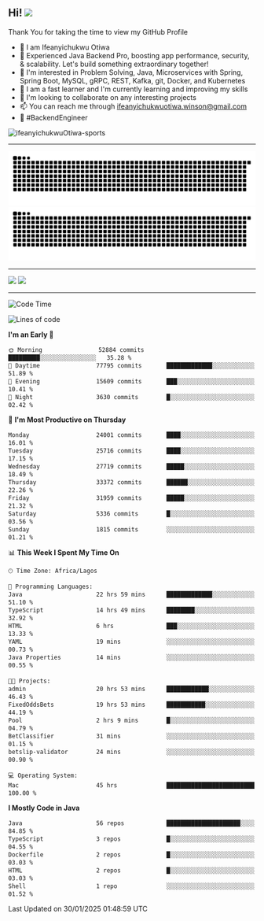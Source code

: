 <!-- BLOG-POST-LIST:START --><!-- BLOG-POST-LIST:END -->

## Hi! <img src="https://media.giphy.com/media/hvRJCLFzcasrR4ia7z/giphy.gif" width="4%"> 

Thank You for taking the time to view my GitHub Profile

- 👋 I am Ifeanyichukwu Otiwa
- 🚀 Experienced Java Backend Pro, boosting app performance, security, & scalability. Let's build something extraordinary together!
- 👀 I'm interested in Problem Solving, Java, Microservices with Spring, Spring Boot, MySQL, gRPC, REST, Kafka, git, Docker, and Kubernetes
- 🌱 I am a fast learner and I'm currently learning and improving my skills
- 💞️ I'm looking to collaborate on any interesting projects
- 📫 You can reach me through ifeanyichukwuotiwa.winson@gmail.com
- 🚀 #BackendEngineer

<p align="left" marginTop="10px"> <img src="https://komarev.com/ghpvc/?username=ifeanyichukwuOtiwa-sports&label=Profile%20views&color=0e75b6&style=for-the-badge" alt="ifeanyichukwuOtiwa-sports" /> </p>

***

<!--🐍📈SNAKEGRAPH / 🌐WEBSITE: https://github.com/Platane/snk -->
![github contribution grid snake animation](https://raw.githubusercontent.com/ifeanyichukwuOtiwa-sports/ifeanyichukwuOtiwa-sports/output/github-contribution-grid-snake-dark.svg#gh-dark-mode-only)![github contribution grid snake animation](https://raw.githubusercontent.com/ifeanyichukwuOtiwa-sports/ifeanyichukwuOtiwa-sports/output/github-contribution-grid-snake.svg#gh-light-mode-only)

***

<p float="left">
  <img float="left" src="https://github-readme-stats.vercel.app/api?username=ifeanyichukwuOtiwa-sports&count_private=true&include_all_commits=true&theme=react&show_icons=true" />
  <img float="right" src="https://github-readme-stats.vercel.app/api/top-langs/?username=ifeanyichukwuOtiwa-sports&layout=compact&show_icons=true&theme=react" /> 
</p>

***



<!--START_SECTION:waka-->
![Code Time](http://img.shields.io/badge/Code%20Time-3%2C400%20hrs%209%20mins-blue)

![Lines of code](https://img.shields.io/badge/From%20Hello%20World%20I%27ve%20Written-37.7%20million%20lines%20of%20code-blue)

**I'm an Early 🐤** 

```text
🌞 Morning                52884 commits       █████████░░░░░░░░░░░░░░░░   35.28 % 
🌆 Daytime                77795 commits       █████████████░░░░░░░░░░░░   51.89 % 
🌃 Evening                15609 commits       ███░░░░░░░░░░░░░░░░░░░░░░   10.41 % 
🌙 Night                  3630 commits        █░░░░░░░░░░░░░░░░░░░░░░░░   02.42 % 
```
📅 **I'm Most Productive on Thursday** 

```text
Monday                   24001 commits       ████░░░░░░░░░░░░░░░░░░░░░   16.01 % 
Tuesday                  25716 commits       ████░░░░░░░░░░░░░░░░░░░░░   17.15 % 
Wednesday                27719 commits       █████░░░░░░░░░░░░░░░░░░░░   18.49 % 
Thursday                 33372 commits       ██████░░░░░░░░░░░░░░░░░░░   22.26 % 
Friday                   31959 commits       █████░░░░░░░░░░░░░░░░░░░░   21.32 % 
Saturday                 5336 commits        █░░░░░░░░░░░░░░░░░░░░░░░░   03.56 % 
Sunday                   1815 commits        ░░░░░░░░░░░░░░░░░░░░░░░░░   01.21 % 
```


📊 **This Week I Spent My Time On** 

```text
🕑︎ Time Zone: Africa/Lagos

💬 Programming Languages: 
Java                     22 hrs 59 mins      █████████████░░░░░░░░░░░░   51.10 % 
TypeScript               14 hrs 49 mins      ████████░░░░░░░░░░░░░░░░░   32.92 % 
HTML                     6 hrs               ███░░░░░░░░░░░░░░░░░░░░░░   13.33 % 
YAML                     19 mins             ░░░░░░░░░░░░░░░░░░░░░░░░░   00.73 % 
Java Properties          14 mins             ░░░░░░░░░░░░░░░░░░░░░░░░░   00.55 % 

🐱‍💻 Projects: 
admin                    20 hrs 53 mins      ████████████░░░░░░░░░░░░░   46.43 % 
FixedOddsBets            19 hrs 53 mins      ███████████░░░░░░░░░░░░░░   44.19 % 
Pool                     2 hrs 9 mins        █░░░░░░░░░░░░░░░░░░░░░░░░   04.79 % 
BetClassifier            31 mins             ░░░░░░░░░░░░░░░░░░░░░░░░░   01.15 % 
betslip-validator        24 mins             ░░░░░░░░░░░░░░░░░░░░░░░░░   00.90 % 

💻 Operating System: 
Mac                      45 hrs              █████████████████████████   100.00 % 
```

**I Mostly Code in Java** 

```text
Java                     56 repos            █████████████████████░░░░   84.85 % 
TypeScript               3 repos             █░░░░░░░░░░░░░░░░░░░░░░░░   04.55 % 
Dockerfile               2 repos             █░░░░░░░░░░░░░░░░░░░░░░░░   03.03 % 
HTML                     2 repos             █░░░░░░░░░░░░░░░░░░░░░░░░   03.03 % 
Shell                    1 repo              ░░░░░░░░░░░░░░░░░░░░░░░░░   01.52 % 
```




 Last Updated on 30/01/2025 01:48:59 UTC
<!--END_SECTION:waka-->

<!--
<p align="center">
![trophy](https://github-profile-trophy.vercel.app/?username=ifeanyichukwuOtiwa-sports&theme=onedark) (https://github.com/ryo-ma/github-profile-trophy)
</p>
-->

<!---
ifeanyi-otiwa/ifeanyi-otiwa is a ✨ special ✨ repository because its `README.md` (this file) appears on your GitHub profile.
You can click the Preview link to take a look at your changes.
--->
